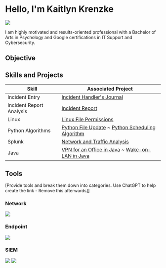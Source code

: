 # Hello, I'm Kaitlyn Krenzke 
<a href="www.linkedin.com/in/kaitlyn-krenzke/"><img src="https://img.shields.io/badge/-LinkedIn-0072b1?&style=for-the-badge&logo=linkedin&logoColor=white" /></a>


I am highly motivated and results-oriented professional with a Bachelor of Arts in Psychology and Google certifications in IT Support and Cybersecurity.

## Objective



## Skills and Projects

| Skill                                         | Associated Project         |
|-----------------------------------------------|----------------------------|
| Incident Entry                                | <a href="https://github.com/kaitlynkrenzke/kaitlynkrenzke/blob/main/IncidentEntry.md">Incident Handler's Journal</a>|
| Incident Report Analysis                      | <a href="https://github.com/kaitlynkrenzke/kaitlynkrenzke/blob/main/IncidentReport.md">Incident Report</a>|
| Linux                                         | <a href="https://github.com/kaitlynkrenzke/kaitlynkrenzke/blob/main/LinuxFilePerm.md">Linux File Permissions</a>|
| Python Algorithms                             | <a href="https://github.com/kaitlynkrenzke/kaitlynkrenzke/blob/main/PythonFileUpdate.md">Python File Update</a> ~ <a href="https://github.com/kaitlynkrenzke/kaitlynkrenzke/blob/main/SchedulingAlgorithm.md">Python Scheduling Algorithm</a>|
| Splunk                                        | <a href="https://github.com/kaitlynkrenzke/kaitlynkrenzke/blob/main/SplunkAnalysis.md">Network and Traffic Analysis</a>|
| Java                                          | <a href="https://github.com/kaitlynkrenzke/kaitlynkrenzke/blob/main/JavaVPN.md">VPN for an Office in Java</a> ~ <a href="https://github.com/kaitlynkrenzke/kaitlynkrenzke/blob/main/RemotePowerOn.md">Wake-on-LAN in Java</a>|

## Tools
[Provide tools and break them down into categories. Use ChatGPT to help create the link - Remove this afterwards]]

### Network
<div>
    <img src="https://img.shields.io/badge/-Wireshark-1679A7?&style=for-the-badge&logo=Wireshark&logoColor=white" />
</div>

### Endpoint
<div>
    <img src="https://img.shields.io/badge/-Microsoft_Defender_for_Endpoint-00A4EF?&style=for-the-badge&logo=Microsoft&logoColor=white" />
</div>

### SIEM
<div>
    <img src="https://img.shields.io/badge/-Microsoft_Sentinel-0078D4?&style=for-the-badge&logo=Microsoft&logoColor=white" />
    <img src="https://img.shields.io/badge/-Splunk-000000?&style=for-the-badge&logo=Splunk&logoColor=white" />
</div>


